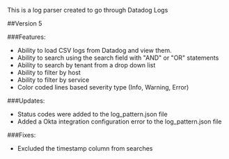 This is a log parser created to go through Datadog Logs


##Version 5

###Features:
- Ability to load CSV logs from Datadog and view them.
- Ability to search using the search field with "AND" or "OR" statements
- Ability to search by tenant from a drop down list
- Ability to filter by host
- Ability to filter by service
- Color coded lines based severity type (Info, Warning, Error)


###Updates:
- Status codes were added to the log_pattern.json file
- Added a Okta integration configuration error to the log_pattern.json file

###Fixes:
- Excluded the timestamp column from searches
 
